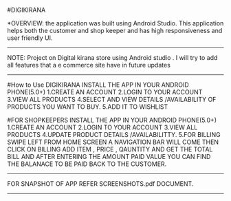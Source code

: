 #DIGIKIRANA

*OVERVIEW:
the application was built using Android Studio. This application helps both the customer and shop keeper and has high responsiveness and user friendly UI.

****************************************************************************************************************************************
NOTE: Project on  Digital kirana store using Android studio .
I will try to add all features that a e commerce site have in future updates
****************************************************************************************************************************************
#How to Use DIGIKIRANA 
INSTALL THE APP IN YOUR ANDROID PHONE(5.0+)
1.CREATE AN ACCOUNT
2.LOGIN TO YOUR ACCOUNT
3.VIEW ALL PRODUCTS
4.SELECT AND VIEW DETAILS /AVAILABILITY OF PRODUCTS YOU WANT TO BUY.
5.ADD IT TO WISHLIST 

#FOR SHOPKEEPERS
INSTALL THE APP IN YOUR ANDROID PHONE(5.0+)
1.CREATE AN ACCOUNT
2.LOGIN TO YOUR ACCOUNT
3.VIEW ALL PRODUCTS
4.UPDATE PRODUCT DETAILS /AVAILABILITTY.
5.FOR BILLING SWIPE LEFT FROM HOME SCREEN A NAVIGATION BAR WILL COME THEN CLICK ON BILLING
ADD ITEM , PRICE , QAUNTITY AND GET THE TOTAL BILL AND AFTER ENTERING THE AMOUNT PAID VALUE YOU CAN FIND THE BALANACE TO BE PAID BACK TO THE CUSTOMER.
****************************************************************************************************************************************
FOR SNAPSHOT OF APP REFER SCREENSHOTS.pdf  DOCUMENT.
****************************************************************************************************************************************
